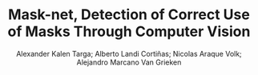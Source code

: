 ---
paperId: 12
author: Alexander Kalen Targa; Alberto Landi Cortiñas; Nicolas Araque Volk; Alejandro Marcano Van Grieken 
publicationauthor: Kalen Targa, A. et al.
title: Mask-net, Detection of Correct Use of Masks Through Computer Vision
pdf: paper_12.pdf
poster: poster_12.png
pitch: https://slideslive.com/38962872/masknet-detection-of-correct-use-of-masks-through-computer-vision?ref=account-folder-87716-folders
type: Oral
topic: Applications
category: Extended Abstract
link: https://doi.org/10.52591/lxai202107247
conference: icml
year: 2021
tags: icml-2021
location: Virtual
---